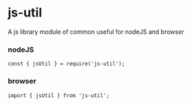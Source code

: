 # js-util

A js library module of common useful for nodeJS and browser

### nodeJS

```
const { jsUtil } = require('js-util');
```

### browser

```
import { jsUtil } from 'js-util';
```